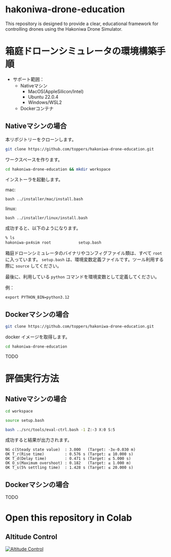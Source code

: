 # hakoniwa-drone-education
This repository is designed to provide a clear, educational framework for controlling drones using the Hakoniwa Drone Simulator.

# 箱庭ドローンシミュレータの環境構築手順

- サポート範囲：
  - Nativeマシン
    - MacOS(AppleSilicon/Intel)
    - Ubuntu 22.0.4
    - Windows/WSL2
  - Dockerコンテナ

## Nativeマシンの場合

本リポジトリーをクローンします。

```bash
git clone https://github.com/toppers/hakoniwa-drone-education.git
```

ワークスペースを作ります。

```bash
cd hakoniwa-drone-education && mkdir workspace
```

インストーラを起動します。

mac:
```
bash ../installer/mac/install.bash
```

linux:
```
bash ../installer/linux/install.bash
```

成功すると、以下のようになります。

```bash
% ls
hakoniwa-px4sim root            setup.bash
```

箱庭ドローンシミュレータのバイナリやコンフィグファイル類は、すべて `root` に入っています。
`setup.bash` は、環境変数定義ファイルです。ツール利用する際に `source` してください。

最後に、利用している `python` コマンドを環境変数として定義してください。

例：
```
export PYTHON_BIN=python3.12
```

## Dockerマシンの場合

```bash
git clone https://github.com/toppers/hakoniwa-drone-education.git
```

docker イメージを取得します。

```bash
cd hakoniwa-drone-education
```

TODO

# 評価実行方法

## Nativeマシンの場合

```bash
cd workspace
```

```bash
source setup.bash
```

```bash
bash ../src/tools/eval-ctrl.bash -1 Z:-3 X:0 S:5
```

成功すると結果が出力されます。

```
NG c(Steady state value)  : 3.000   (Target: -3±-0.030 m)
OK T_r(Rise time)         : 0.576 s (Target: ≤ 10.000 s)
OK T_d(Delay time)        : 0.471 s (Target: ≤ 5.000 s)
OK O_s(Maximum overshoot) : 0.182   (Target: ≤ 1.000 m)
OK T_s(5% settling time)  : 1.428 s (Target: ≤ 20.000 s)
```


## Dockerマシンの場合

TODO

# Open this repository in Colab

## Altitude Control

[![Altitude Control](https://colab.research.google.com/assets/colab-badge.svg)](https://colab.research.google.com/github/toppers/hakoniwa-drone-education/blob/main/colab/alt_control.ipynb)

